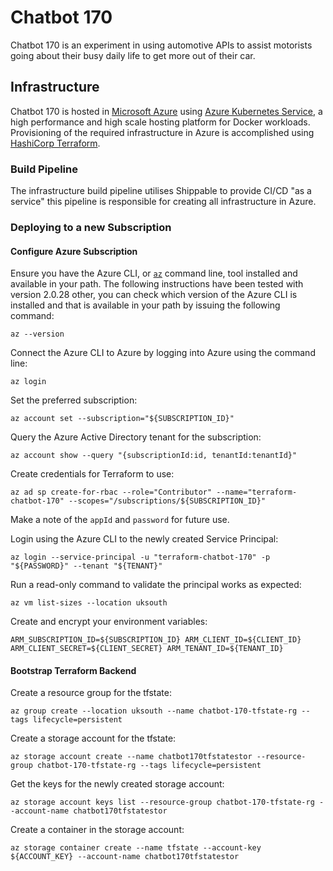 # Chatbot 170

Chatbot 170 is an experiment in using automotive APIs to assist motorists going about their busy daily life to get more out of their car.

## Infrastructure

Chatbot 170 is hosted in [Microsoft Azure][azure] using [Azure Kubernetes Service][aks], a high performance and high scale hosting platform for Docker workloads.  Provisioning of the required infrastructure in Azure is accomplished using [HashiCorp Terraform][tf].

### Build Pipeline

The infrastructure build pipeline utilises Shippable to provide CI/CD "as a service" this pipeline is responsible for creating all infrastructure in Azure.

### Deploying to a new Subscription

#### Configure Azure Subscription

Ensure you have the Azure CLI, or [`az`][azcli] command line, tool installed and available in your path.  The following instructions have been tested with version 2.0.28 other, you can check which version of the Azure CLI is installed and that is available in your path by issuing the following command:

    az --version

Connect the Azure CLI to Azure by logging into Azure using the command line:

    az login

Set the preferred subscription:

    az account set --subscription="${SUBSCRIPTION_ID}"

Query the Azure Active Directory tenant for the subscription:

    az account show --query "{subscriptionId:id, tenantId:tenantId}"

Create credentials for Terraform to use:

    az ad sp create-for-rbac --role="Contributor" --name="terraform-chatbot-170" --scopes="/subscriptions/${SUBSCRIPTION_ID}"

Make a note of the `appId` and `password` for future use.

Login using the Azure CLI to the newly created Service Principal:

    az login --service-principal -u "terraform-chatbot-170" -p "${PASSWORD}" --tenant "${TENANT}"

Run a read-only command to validate the principal works as expected:

    az vm list-sizes --location uksouth

Create and encrypt your environment variables:

    ARM_SUBSCRIPTION_ID=${SUBSCRIPTION_ID} ARM_CLIENT_ID=${CLIENT_ID} ARM_CLIENT_SECRET=${CLIENT_SECRET} ARM_TENANT_ID=${TENANT_ID}

#### Bootstrap Terraform Backend

Create a resource group for the tfstate:

    az group create --location uksouth --name chatbot-170-tfstate-rg --tags lifecycle=persistent

Create a storage account for the tfstate:

    az storage account create --name chatbot170tfstatestor --resource-group chatbot-170-tfstate-rg --tags lifecycle=persistent

Get the keys for the newly created storage account:

    az storage account keys list --resource-group chatbot-170-tfstate-rg --account-name chatbot170tfstatestor

Create a container in the storage account:

    az storage container create --name tfstate --account-key ${ACCOUNT_KEY} --account-name chatbot170tfstatestor

  [azure]: https://azure.microsoft.com/en-gb/
  [aks]: https://www.google.co.uk/search?q=Azure+Kubernetes+Service
  [tf]: https://www.terraform.io/
  [azcli]: https://docs.microsoft.com/en-us/cli/azure/install-azure-cli
